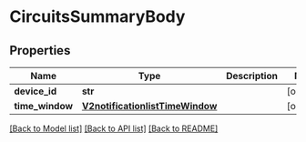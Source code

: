 # CircuitsSummaryBody

## Properties
Name | Type | Description | Notes
------------ | ------------- | ------------- | -------------
**device_id** | **str** |  | [optional] 
**time_window** | [**V2notificationlistTimeWindow**](V2notificationlistTimeWindow.md) |  | [optional] 

[[Back to Model list]](../README.md#documentation-for-models) [[Back to API list]](../README.md#documentation-for-api-endpoints) [[Back to README]](../README.md)

